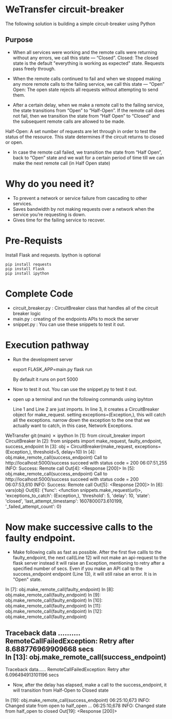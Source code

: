 # WeTransfer circuit-breaker
The following solution is building a simple circuit-breaker using Python

Purpose
-------
- When all services were working and the remote calls were returning without any errors, we call this state — “Closed”.
Closed: The closed state is the default "everything is working as expected" state. Requests pass freely through.


- When the remote calls continued to fail and when we stopped making any more remote calls to the failing service, we call this state — “Open”
Open: The open state rejects all requests without attempting to send them.


- After a certain delay, when we make a remote call to the failing service, the state transitions from “Open” to “Half-Open”. If the remote call does not fail, then we transition the state from “Half Open” to “Closed” and the subsequent remote calls are allowed to be made. 

Half-Open: A set number of requests are let through in order to test the status of the resource. This state determines if the circuit returns to closed or open.



- In case the remote call failed, we transition the state from “Half Open”, back to “Open” state and we wait for a certain period of time till we can make the next remote call (in Half Open state)



# Why do you need it?
- To prevent a network or service failure from cascading to other services.
- Saves bandwidth by not making requests over a network when the service you’re requesting is down.
- Gives time for the failing service to recover.

# Pre-Requists 

Install Flask and requests. Ipython is optional

    pip install requests
    pip install Flask
    pip install ipython

# Complete Code

- circuit_breaker.py : CircuitBreaker class that handles all of the circuit breaker logic
- main.py : creating of the endpoints APIs to mock the server
- snippet.py : You can use these snippets to test it out.

# Execution pathway

- Run the development server

    export FLASK_APP=main.py
    flask run

    By default it runs on port 5000

- Now to test it out. You can use the snippet.py to test it out.
- open up a terminal and run the following commands using ipyhton

    Line 1 and Line 2 are just imports. In line 3, it creates a CircuitBreaker object for make_request. 
    setting exceptions=(Exception,), this will catch all the exceptions. 
    narrow down the exception to the one that we actually want to catch, in this case, Network Exceptions.

WeTransfer git:(main) ✗ ipython
In [1]: from circuit_breaker import CircuitBreaker
In [2]: from snippets import make_request, faulty_endpoint, success_endpoint
In [3]: obj = CircuitBreaker(make_request, exceptions=(Exception,), threshold=5, delay=10)
In [4]: obj.make_remote_call(success_endpoint)
Call to http://localhost:5000/success succeed with status code = 200
06:07:51,255 INFO: Success: Remote call
Out[4]: <Response [200]>
In [5]: obj.make_remote_call(success_endpoint)
Call to http://localhost:5000/success succeed with status code = 200
06:07:53,610 INFO: Success: Remote call
Out[5]: <Response [200]>
In [6]: vars(obj)
Out[6]:
{'func': <function snippets.make_request(url)>,
 'exceptions_to_catch': (Exception,),
 'threshold': 5,
 'delay': 10,
 'state': 'closed',
 'last_attempt_timestamp': 1607800073.610199,
 '_failed_attempt_count': 0}

# Now make successive calls to the faulty endpoint.

 - Make following calls as fast as possible. After the first five callls to the faulty_endpoint, the next call(Line 12) will not make an api-request to the flask server instead it will raise an Exception, mentioning to retry after a specified number of secs. Even if you make an API call to the success_endpoint endpoint (Line 13), it will still raise an error. It is in "Open" state.


In [7]: obj.make_remote_call(faulty_endpoint)
In [8]: obj.make_remote_call(faulty_endpoint)
In [9]: obj.make_remote_call(faulty_endpoint)
In [10]: obj.make_remote_call(faulty_endpoint)
In [11]: obj.make_remote_call(faulty_endpoint)
In [12]: obj.make_remote_call(faulty_endpoint)

Traceback data ..........
RemoteCallFailedException: Retry after 8.688776969909668 secs  
In [13]: obj.make_remote_call(success_endpoint)
---------------------------------------------------------------------------
Traceback data......
RemoteCallFailedException: Retry after 6.096494913101196 secs


-  Now, after the delay has elapsed, make a call to the success_endpoint, it will transition from Half-Open to Closed state

In [19]: obj.make_remote_call(success_endpoint)
06:25:10,673 INFO: Changed state from open to half_open
...
06:25:10,678 INFO: Changed state from half_open to closed
Out[19]: <Response [200]>
 


